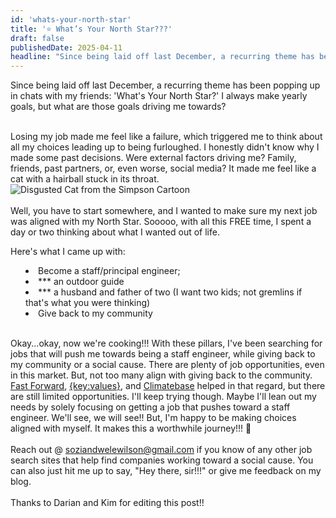 ```yaml
---
id: 'whats-your-north-star'
title: '⭐ What’s Your North Star???'
draft: false
publishedDate: 2025-04-11
headline: "Since being laid off last December, a recurring theme has been popping up in chats with my friends: 'What's Your North Star?'"
---
```


Since being laid off last December, a recurring theme has been popping up in chats with my friends: 'What's Your North Star?' I always make yearly goals, but what are those goals driving me towards?<br /> <br />

Losing my job made me feel like a failure, which triggered me to think about all my choices leading up to being furloughed. I honestly didn't know why I made some past decisions. Were external factors driving me? Family, friends, past partners, or, even worse, social media? It made me feel like a cat with a hairball stuck in its throat.
<br />
![Disgusted Cat from the Simpson Cartoon](https://media3.giphy.com/media/v1.Y2lkPTc5MGI3NjExeWlneTRpN2prdGFndnB0azd6MXo0a3cwaWZhcWhtM3M4MDZybXk0ayZlcD12MV9pbnRlcm5hbF9naWZfYnlfaWQmY3Q9Zw/xT5LMCSgzdtkbZ6yMo/giphy.gif)
<br /><br />
Well, you have to start somewhere, and I wanted to make sure my next job was aligned with my North Star. Sooooo, with all this FREE time, I spent a day or two thinking about what I wanted out of life. <br />

Here's what I came up with:

<div style="margin-left: 24px">
  <li> Become a staff/principal engineer;</li>
  <li>  *** an outdoor guide</li>
  <li>  *** a husband and father of two (I want two kids; not gremlins if that's what you were thinking) </li>
  <li>   Give back to my community </li>
</div>
<br />

Okay...okay, now we're cooking!!! With these pillars, I've been searching for jobs that will push me towards being a staff engineer, while giving back to my community or a social cause. There are plenty of job opportunities, even in this market. But, not too many align with giving back to the community. [Fast Forward](https://jobs.ffwd.org/jobs), [{key:values}](https://www.keyvalues.com/), and [Climatebase](https://climatebase.org/) helped in that regard, but there are still limited opportunities. I'll keep trying though. Maybe I'll lean out my needs by solely focusing on getting a job that pushes toward a staff engineer. We'll see, we will see!! But, I'm happy to be making choices aligned with myself. It makes this a worthwhile journey!!! 🙂
<br /> <br />
Reach out @ <soziandwelewilson@gmail.com> if you know of any other job search sites that help find companies working toward a social cause. You can also just hit me up to say, "Hey there, sir!!!" or give me feedback on my blog.
<br /> <br />
Thanks to Darian and Kim for editing this post!!
